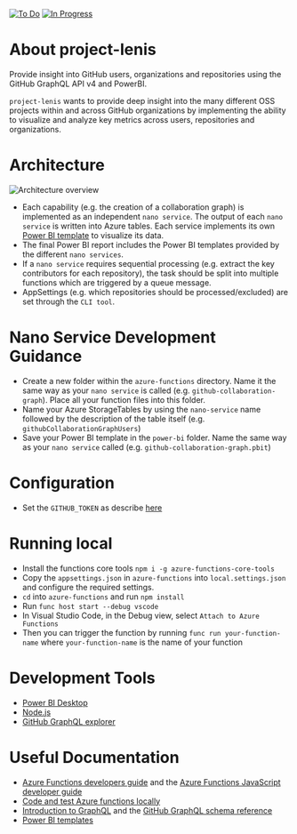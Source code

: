 [![To Do](https://badge.waffle.io/cloudbeatsch/project-lenis.svg?label=to%20do&title=to%20do)](http://waffle.io/cloudbeatsch/project-lenis) 
[![In Progress](https://badge.waffle.io/cloudbeatsch/project-lenis.svg?label=in%20progress&title=in%20progress)](http://waffle.io/cloudbeatsch/project-lenis)

# About project-lenis
Provide insight into GitHub users, organizations and repositories using the GitHub 
GraphQL API v4 and PowerBI.

`project-lenis` wants to provide deep insight into the many different OSS projects within and across GitHub organizations by implementing the ability to visualize and analyze key metrics across users, repositories and organizations.

# Architecture
![Architecture overview](https://raw.githubusercontent.com/cloudbeatsch/project-lenis/master/diagrams/architecture.png)

* Each capability (e.g. the creation of a collaboration graph) is implemented as an independent `nano service`. The output of each `nano service` is written into Azure tables. Each service implements its own [Power BI template](https://powerbi.microsoft.com/en-us/blog/deep-dive-into-query-parameters-and-power-bi-templates/) to visualize its data.
* The final Power BI report includes the Power BI templates provided by the different `nano services`.
* If a `nano service` requires sequential processing (e.g. extract the key contributors for each repository), the task should be split into multiple functions which are triggered by a queue message.
* AppSettings (e.g. which repositories should be processed/excluded) are set through the `CLI tool`.

# Nano Service Development Guidance
* Create a new folder within the `azure-functions` directory. Name it the same way as your `nano service` is called (e.g. `github-collaboration-graph`). Place all your function files into this folder.
* Name your Azure StorageTables by using the `nano-service` name followed by the description of the table itself (e.g. `githubCollaborationGraphUsers`)
* Save your Power BI template in the `power-bi` folder. Name the same way as your `nano service` called (e.g. `github-collaboration-graph.pbit`)

# Configuration
* Set the `GITHUB_TOKEN` as describe [here](https://help.github.com/articles/creating-a-personal-access-token-for-the-command-line/)

# Running local
* Install the functions core tools `npm i -g azure-functions-core-tools`
* Copy the `appsettings.json` in `azure-functions` into `local.settings.json` and configure the required settings.
* `cd` into `azure-functions` and run `npm install`
* Run `func host start --debug vscode`
* In Visual Studio Code, in the Debug view, select `Attach to Azure Functions`
* Then you can trigger the function by running `func run your-function-name` where `your-function-name` is the name of your function

# Development Tools
* [Power BI Desktop](https://go.microsoft.com/fwlink/?LinkId=521662&clcid=0x409)
* [Node.js](https://nodejs.org/en/)
* [GitHub GraphQL explorer](https://developer.github.com/v4/explorer/)

# Useful Documentation
* [Azure Functions developers guide](https://docs.microsoft.com/en-us/azure/azure-functions/functions-reference) and the [Azure Functions JavaScript developer guide](https://docs.microsoft.com/en-us/azure/azure-functions/functions-reference-node)
* [Code and test Azure functions locally](https://docs.microsoft.com/en-us/azure/azure-functions/functions-run-local)
* [Introduction to GraphQL](https://developer.github.com/v4/guides/intro-to-graphql/) and the [GitHub GraphQL schema reference](https://developer.github.com/v4/reference/)
* [Power BI templates](https://powerbi.microsoft.com/en-us/blog/deep-dive-into-query-parameters-and-power-bi-templates/)
